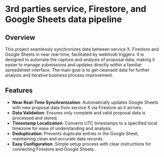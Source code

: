 # 3rd parties service, Firestore, and Google Sheets data pipeline

## Overview
This project seamlessly synchronizes data between service X, Firestore and Google Sheets in near real-time, facilitated by webhook triggers. 
It is designed to automate the capture and analysis of proposal data, making it easier to manage submissions and updates directly within 
a familiar spreadsheet interface. The main goal is to get cleansed data for further analysis and iterative business process improvement.

## Features
- **Near Real-Time Synchronization**: Automatically updates Google Sheets with new proposal data from service X via Firestore as it arrives.
- **Data Validation**: Ensures only complete and valid proposal data is processed and stored.
- **Timestamp Localization**: Converts UTC timestamps to a specified local timezone for ease of understanding and analysis.
- **Deduplication**: Prevents duplicate entries in the Google Sheet, maintaining clean and accurate data records.
- **Easy Configuration**: Simple setup process with clear instructions for connecting Firestore and Google Sheets.
